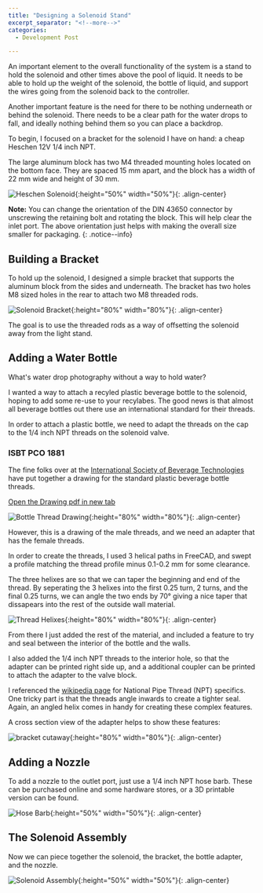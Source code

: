 ```yaml
---
title: "Designing a Solenoid Stand"
excerpt_separator: "<!--more-->"
categories:
  - Development Post

---
```


An important element to the overall functionality of the system is a stand to hold the solenoid and other times above the pool of liquid. It needs to be able to hold up the weight of the solenoid, the bottle of liquid, and support the wires going from the solenoid back to the controller. 

Another important feature is the need for there to be nothing underneath or behind the solenoid. There needs to be a clear path for the water drops to fall, and ideally nothing behind them so you can place a backdrop.

To begin, I focused on a bracket for the solenoid I have on hand: a cheap Heschen 12V 1/4 inch NPT. 

The large aluminum block has two M4 threaded mounting holes located on the bottom face. They are spaced 15 mm apart, and the block has a width of 22 mm wide and height of 30 mm.

![Heschen Solenoid]({{site.baseurl}}/assets/images/heschen_solenoid.jpg){:height="50%" width="50%"}{: .align-center}

**Note:** You can change the orientation of the DIN 43650 connector by unscrewing the retaining bolt and rotating the block. This will help clear the inlet port. The above orientation just helps with making the overall size smaller for packaging.
{: .notice--info}

## Building a Bracket

To hold up the solenoid, I designed a simple bracket that supports the aluminum block from the sides and underneath. The bracket has two holes M8 sized holes in the rear to attach two M8 threaded rods.

![Solenoid Bracket]({{site.baseurl}}/assets/images/bracket_drawing.jpg){:height="80%" width="80%"}{: .align-center}

The goal is to use the threaded rods as a way of offsetting the solenoid away from the light stand. 

## Adding a Water Bottle

What's water drop photography without a way to hold water? 

I wanted a way to attach a recyled plastic beverage bottle to the solenoid, hoping to add some re-use to your recylabes. The good news is that almost all beverage bottles out there use an international standard for their threads.

In order to attach a plastic bottle, we need to adapt the threads on the cap to the 1/4 inch NPT threads on the solenoid valve. 

### ISBT PCO 1881

The fine folks over at the [International Society of Beverage Technologies](https://www.bevtech.org/) have put together a drawing for the standard plastic beverage bottle threads. 

<a href="https://www.bevtech.org/assets/Committees/Packaging-Technology/21/3784253-21.pdf" target="_blank">Open the Drawing pdf in new tab</a>

![Bottle Thread Drawing]({{site.baseurl}}/assets/images/ISBTPCO1881.jpg){:height="80%" width="80%"}{: .align-center}

However, this is a drawing of the male threads, and we need an adapter that has the female threads.

In order to create the threads, I used 3 helical paths in FreeCAD, and swept a profile matching the thread profile minus 0.1-0.2 mm for some clearance.

The three helixes are so that we can taper the beginning and end of the thread. By seperating the 3 helixes into the first 0.25 turn, 2 turns, and the final 0.25 turns, we can angle the two ends by 70&deg; giving a nice taper that dissapears into the rest of the outside wall material.

![Thread Helixes]({{site.baseurl}}/assets/images/helix_thread.png){:height="80%" width="80%"}{: .align-center}

From there I just added the rest of the material, and included a feature to try and seal between the interior of the bottle and the walls. 

I also added the 1/4 inch NPT threads to the interior hole, so that the adapter can be printed right side up, and a additional coupler can be printed to attach the adapter to the valve block.

I referenced the [wikipedia page](https://en.wikipedia.org/wiki/National_pipe_thread) for National Pipe Thread (NPT) specifics. One tricky part is that the threads angle inwards to create a tighter seal. Again, an angled helix comes in handy for creating these complex features.

A cross section view of the adapter helps to show these features:

![bracket cutaway]({{site.baseurl}}/assets/images/adapter_cutaway.png){:height="80%" width="80%"}{: .align-center}

## Adding a Nozzle

To add a nozzle to the outlet port, just use a 1/4 inch NPT hose barb. These can be purchased online and some hardware stores, or a 3D printable version can be found.

![Hose Barb](https://images.homedepot-static.com/productImages/68fd803f-ec23-4eb5-916d-fe01d079cb6c/svn/brass-everbilt-brass-fittings-800119-40_1000.jpg){:height="50%" width="50%"}{: .align-center}

## The Solenoid Assembly

Now we can piece together the solenoid, the bracket, the bottle adapter, and the nozzle.

![Solenoid Assembly]({{site.baseurl}}/assets/images/SolenoidAssembly.png){:height="50%" width="50%"}{: .align-center}